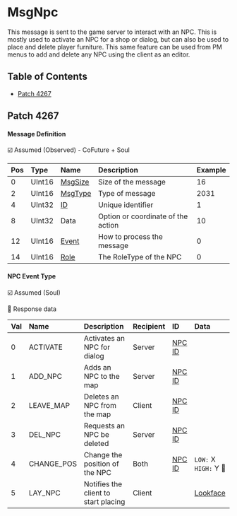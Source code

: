# MsgNpc

This message is sent to the game server to interact with an NPC. This is mostly used to activate an NPC for a shop or dialog, but can also be used to place and delete player furniture. This same feature can be used from PM menus to add and delete any NPC using the client as an editor.

## Table of Contents

* [Patch 4267](#patch-4267)

## Patch 4267

#### Message Definition

☑️ Assumed (Observed) - CoFuture + Soul

| Pos | Type | Name | Description | Example |
|:-------|:--------|:--------|:--------|:--------|
| 0  | UInt16 | [MsgSize](index.md#message-header) | Size of the message | 16 |
| 2  | UInt16 | [MsgType](index.md#message-header) | Type of message | 2031 |
| 4  | UInt32 | [ID](../identifiers.md) | Unique identifier | 1 |
| 8  | UInt32 | Data | Option or coordinate of the action | 10 |
| 12 | UInt16 | [Event](#npc-event-type) | How to process the message | 0 |
| 14 | UInt16 | [Role](../../constants/roletype.md) | The RoleType of the NPC | 0 |

#### NPC Event Type

☑️ Assumed (Soul)

🔶 Response data

| Val | Name | Description | Recipient | ID | Data |
|:------|:--------|:--------|:--------|:--------|:--------|
| 0 | ACTIVATE | Activates an NPC for dialog | Server | [NPC ID](../identifiers.md) | |
| 1 | ADD_NPC | Adds an NPC to the map | Server | [NPC ID](../identifiers.md) | |
| 2 | LEAVE_MAP | Deletes an NPC from the map | Client | [NPC ID](../identifiers.md) | |
| 3 | DEL_NPC | Requests an NPC be deleted | Server | [NPC ID](../identifiers.md) | |
| 4 | CHANGE_POS | Change the position of the NPC | Both | [NPC ID](../identifiers.md) | `LOW:` X `HIGH:` Y 🔶 |
| 5 | LAY_NPC | Notifies the client to start placing | Client | | [Lookface](../../constants/lookface.md) |